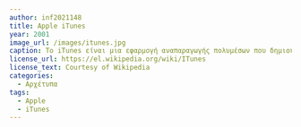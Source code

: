 ```yaml
---
author: inf2021148
title: Apple iTunes
year: 2001
image_url: /images/itunes.jpg
caption: Το iTunes είναι μια εφαρμογή αναπαραγωγής πολυμέσων που δημιουργήθηκε από την Apple στις 9 Ιανουαρίου 2001. Μέσα από την υπηρεσία Apple Music οι χρήστες του iTunes έχουν πρόσβαση σε περισσότερα από 50 εκατομμύρια τραγούδια τα οποία προβάλλονται χωρίς την αναπαραγωγή διαφημίσεων. Επίσης, οι χρήστες μπορούν να δουν ταινίες ακόμα κι αν δεν είναι συνδεδεμένοι στο διαδίκτυο.
license_url: https://el.wikipedia.org/wiki/ITunes
license_text: Courtesy of Wikipedia
categories:
  - Αρχέτυπα
tags:
  - Apple
  - iTunes
---
```

